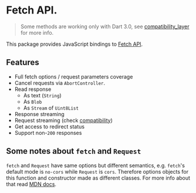 # Fetch API.

> Some methods are working only with Dart 3.0, see
> [compatibility_layer](lib/compatibility_layer.dart) for more info.

This package provides JavaScript bindings to
[Fetch API](https://developer.mozilla.org/en-US/docs/Web/API/Fetch_API).

## Features

* Full fetch options / request parameters coverage
* Cancel requests via `AbortController`.
* Read response
  * As text (`String`)
  * As `Blob`
  * As `Stream` of `Uint8List`
* Response streaming
* Request streaming (check [compatibility](https://developer.mozilla.org/en-US/docs/Web/API/Request#browser_compatibility))
* Get access to redirect status
* Support non-`200` responses

## Some notes about `fetch` and `Request`

`fetch` and `Request` have same options but different semantics, e.g. `fetch`'s
default mode is `no-cors` while `Request` is `cors`. Therefore options objects
for this function and constructor made as different classes.
For more info about that read [MDN docs](https://developer.mozilla.org/en-US/docs/Web/API/Fetch_API).
